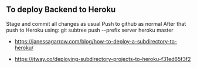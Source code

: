 ## To deploy Backend to Heroku

Stage and commit all changes as usual
Push to github as normal
After that push to Heroku using:
git subtree push --prefix server heroku master

- https://janessagarrow.com/blog/how-to-deploy-a-subdirectory-to-heroku/

- https://jtway.co/deploying-subdirectory-projects-to-heroku-f31ed65f3f2

